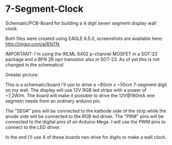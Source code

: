7-Segment-Clock
===============

Schematic/PCB-Board for building a 4 digit seven segment display wall clock.


Both files were created using EAGLE 6.5.0, screenshots are available here: http://imgur.com/a/81sTN


IMPORTANT:
I'm using the IRLML 6402 p-channel MOSFET in a SOT-23 package and a BFN 26 npn transistor also in SOT-23.  As of yet this is not changed in the schematics!


Greater picture:

This is a schematic/board i'll use to drive a ~80cm x ~50cm 7-segment digit on my wall. The display will use 12V RGB led strips with a power of ~7,2W/m. The board will make it possible to drive the 12V@180mA one segmetn needs from an ordinary arduino pin.

The "SEG#" pins will be connected to the kathode side of the strip while the anode side will be connected to the RGB led driver. The "PIN#" pins will be connected to the digital pins of an Arduino Mega. I will use the PWM pins to connect to the LED driver.

In the end i'll use 4 of these boards two drive for digits to make a wall clock.

